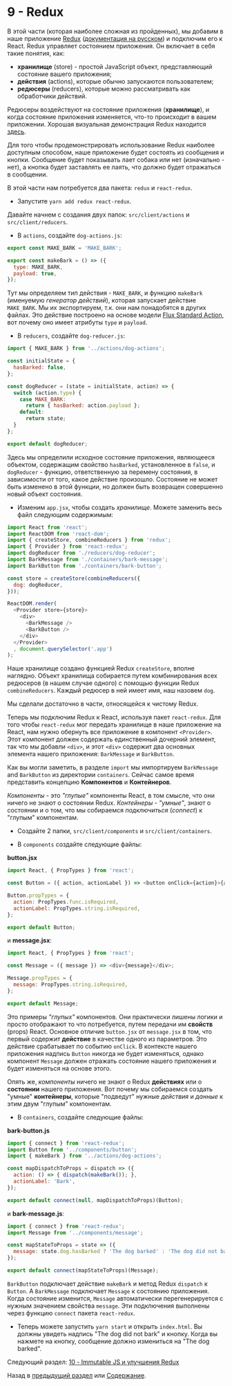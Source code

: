 # 9 - Redux

В этой части (которая наиболее сложная из пройденных), мы добавим в наше приложение [Redux](http://redux.js.org/) ([документация на русском](https://www.gitbook.com/book/rajdee/redux-in-russian/details)) и подключим его к React. Redux управляет состоянием приложения. Он включает в себя такие понятия, как:  

- **хранилище** (store) - простой JavaScript объект, представляющий состояние вашего приложения;
- **действия** (actions), которые обычно запускаются пользователем;
- **редюсеры** (reducers), которые можно рассматривать как обработчики действий.

Редюсеры воздействуют на состояние приложения (**хранилище**), и когда состояние приложения изменяется, что-то происходит в вашем приложении. Хорошая визуальная демонстрация Redux находится [здесь](http://slides.com/jenyaterpil/redux-from-twitter-hype-to-production#/9).

Для того чтобы продемонстрировать использование Redux наиболее доступным способом, наше приложение будет состоять из сообщения и кнопки. Сообщение будет показывать лает собака или нет (изначально - нет), а кнопка будет заставлять ее лаять, что должно будет отражаться в сообщении.

В этой части нам потребуется два пакета: `redux` и `react-redux`.

- Запустите `yarn add redux react-redux`.

Давайте начнем с создания двух папок: `src/client/actions` и `src/client/reducers`.

- В `actions`, создайте `dog-actions.js`:

```javascript
export const MAKE_BARK = 'MAKE_BARK';

export const makeBark = () => ({
  type: MAKE_BARK,
  payload: true,
});
```

Тут мы определяем тип действия - `MAKE_BARK`, и функцию `makeBark` (именуемую *генератор действий*), которая запускает действие `MAKE_BARK`. Мы их экспортируем, т.к. они нам понадобятся в других файлах. Это действие построено на основе модели [Flux Standard Action](https://github.com/acdlite/flux-standard-action), вот почему оно имеет атрибуты `type` и `payload`.

- В `reducers`, создайте `dog-reducer.js`:

```javascript
import { MAKE_BARK } from '../actions/dog-actions';

const initialState = {
  hasBarked: false,
};

const dogReducer = (state = initialState, action) => {
  switch (action.type) {
    case MAKE_BARK:
      return { hasBarked: action.payload };
    default:
      return state;
  }
};

export default dogReducer;
```

Здесь мы определили исходное состояние приложения, являющееся объектом, содержащим свойство `hasBarked`, установленное в `false`, и `dogReducer` - функцию, ответственную за перемену состояния, в зависимости от того, какое действие произошло. Состояние не может быть изменено в этой функции, но должен быть возвращен совершенно новый объект состояния.

- Изменим `app.jsx`, чтобы создать *хранилище*. Можете заменить весь файл следующим содержимым:

```javascript
import React from 'react';
import ReactDOM from 'react-dom';
import { createStore, combineReducers } from 'redux';
import { Provider } from 'react-redux';
import dogReducer from './reducers/dog-reducer';
import BarkMessage from './containers/bark-message';
import BarkButton from './containers/bark-button';

const store = createStore(combineReducers({
  dog: dogReducer,
}));

ReactDOM.render(
  <Provider store={store}>
    <div>
      <BarkMessage />
      <BarkButton />
    </div>
  </Provider>
  , document.querySelector('.app')
);
```

Наше хранилище создано функцией Redux `createStore`, вполне наглядно. Объект хранилища собирается путем комбинирования всех редюсеров (в нашем случае одного) с помощью функции Redux `combineReducers`. Каждый редюсер в ней имеет имя, наш назовем `dog`.

Мы сделали достаточно в части, относящейся к чистому Redux.

Теперь мы подключим Redux к React, используя пакет `react-redux`. Для того чтобы `react-redux` мог передать хранилище в наше приложение на React, нам нужно обернуть все приложение в компонент `<Provider>`. Этот компонент должен содержать единственный дочерний элемент, так что мы добавли `<div>`, и этот `<div>` содержит два основных элемента нашего приложения: `BarkMessage` и `BarkButton`.

Как вы могли заметить, в разделе `import` мы импортируем `BarkMessage` and `BarkButton` из директории `containers`. Сейчас самое время представить концепцию **Компонентов** и **Контейнеров**.

*Компоненты* - это *"глупые"* компоненты React, в том смысле, что они ничего не знают о состоянии Redux. *Контейнеры* - *"умные"*, знают о состоянии и о том, что мы собираемся *подключиться* (*connect*) к "глупым" компонентам.

- Создайте 2 папки, `src/client/components` и `src/client/containers`.

- В `components` создайте следующие файлы:

**button.jsx**

```javascript
import React, { PropTypes } from 'react';

const Button = ({ action, actionLabel }) => <button onClick={action}>{actionLabel}</button>;

Button.propTypes = {
  action: PropTypes.func.isRequired,
  actionLabel: PropTypes.string.isRequired,
};

export default Button;
```

и **message.jsx**:

```javascript
import React, { PropTypes } from 'react';

const Message = ({ message }) => <div>{message}</div>;

Message.propTypes = {
  message: PropTypes.string.isRequired,
};

export default Message;

```

Это примеры *"глупых"* компонентов. Они практически лишены логики и просто отображают то что потребуется, путем передачи им **свойств** (props) React. Основное отличие `button.jsx` от `message.jsx` в том, что первый содержит **действие** в качестве одного из параметров. Это действие срабатывает по событию `onClick`. В контексте нашего приложения надпись `Button` никогда не будет изменяться, однако компонент `Message` должен отражать состояние нашего приложения и будет изменяться на основе этого.

Опять же, *компоненты* ничего не знают о Redux **действиях** или о **состоянии** нашего приложения. Вот почему мы собираемся создать "умные" **контейнеры**, которые "подведут" нужные *действия* и *данные* к этим двум "глупым" компонентам. 

- В `containers`, создайте следующие файлы:

**bark-button.js**

```javascript
import { connect } from 'react-redux';
import Button from '../components/button';
import { makeBark } from '../actions/dog-actions';

const mapDispatchToProps = dispatch => ({
  action: () => { dispatch(makeBark()); },
  actionLabel: 'Bark',
});

export default connect(null, mapDispatchToProps)(Button);
```

и **bark-message.js**:

```javascript
import { connect } from 'react-redux';
import Message from '../components/message';

const mapStateToProps = state => ({
  message: state.dog.hasBarked ? 'The dog barked' : 'The dog did not bark',
});

export default connect(mapStateToProps)(Message);
```

`BarkButton` подключает действие `makeBark` и метод Redux `dispatch` к `Button`. А `BarkMessage` подключает `Message` к состоянию приложения. Когда состояние изменится, `Message` автоматически перегенерируется с нужным значением свойства `message`. Эти подключения выполнены через функцию `connect` пакета `react-redux`.

- Теперь можете запустить `yarn start` и открыть `index.html`. Вы должны увидеть надпись "The dog did not bark" и кнопку. Когда вы нажмете на кнопку, сообщение должно измениться на "The dog barked".

Следующий раздел: [10 - Immutable JS и улучшения Redux](/tutorial/10-immutable-redux-improvements)

Назад в [предыдущий раздел](/tutorial/8-react) или [Содержание](/../../#Содержание).
